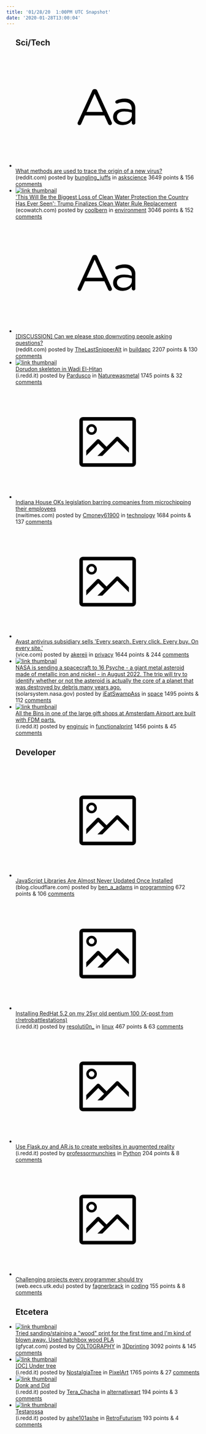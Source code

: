 ```yaml
---
title: '01/28/20  1:00PM UTC Snapshot'
date: '2020-01-28T13:00:04'
---
```

<ul>
<h2>Sci/Tech</h2>

<li><a href='https://www.reddit.com/r/askscience/comments/eunx9o/what_methods_are_used_to_trace_the_origin_of_a/'><svg version='1.1' viewBox='-34 -12 104 64' preserveAspectRatio='xMidYMid slice' xmlns='http://www.w3.org/2000/svg' xmlns:xlink='http://www.w3.org/1999/xlink'>
    <title>text link thumbnail</title>
    <path d='M12.19,8.84a1.45,1.45,0,0,0-1.4-1h-.12a1.46,1.46,0,0,0-1.42,1L1.14,26.56a1.29,1.29,0,0,0-.14.59,1,1,0,0,0,1,1,1.12,1.12,0,0,0,1.08-.77l2.08-4.65h11l2.08,4.59a1.24,1.24,0,0,0,1.12.83,1.08,1.08,0,0,0,1.08-1.08,1.64,1.64,0,0,0-.14-.57ZM6.08,20.71l4.59-10.22,4.6,10.22Z'>
    </path>
    <path d='M32.24,14.78A6.35,6.35,0,0,0,27.6,13.2a11.36,11.36,0,0,0-4.7,1,1,1,0,0,0-.58.89,1,1,0,0,0,.94.92,1.23,1.23,0,0,0,.39-.08,8.87,8.87,0,0,1,3.72-.81c2.7,0,4.28,1.33,4.28,3.92v.5a15.29,15.29,0,0,0-4.42-.61c-3.64,0-6.14,1.61-6.14,4.64v.05c0,2.95,2.7,4.48,5.37,4.48a6.29,6.29,0,0,0,5.19-2.48V26.9a1,1,0,0,0,1,1,1,1,0,0,0,1-1.06V19A5.71,5.71,0,0,0,32.24,14.78Zm-.56,7.7c0,2.28-2.17,3.89-4.81,3.89-1.94,0-3.61-1.06-3.61-2.86v-.06c0-1.8,1.5-3,4.2-3a15.2,15.2,0,0,1,4.22.61Z'>
    </path>
    </svg></a><div><div class='linkTitle'><a href='https://www.reddit.com/r/askscience/comments/eunx9o/what_methods_are_used_to_trace_the_origin_of_a/'>What methods are used to trace the origin of a new virus?</a></div>(reddit.com) posted by <a href='https://www.reddit.com/user/bungling_juffs'>bungling_juffs</a> in <a href='https://www.reddit.com/r/askscience'>askscience</a> 3649 points & 156 <a href='https://www.reddit.com/r/askscience/comments/eunx9o/what_methods_are_used_to_trace_the_origin_of_a/'>comments</a></div></li>

<li><a href='https://www.ecowatch.com/trump-clean-water-protection-2644896051.html?rebelltitem=3#rebelltitem3'><img src='https://b.thumbs.redditmedia.com/07Sgx8n0FqHh6C_tgCqPrAtWQ1UIfCsKiV_N_uo5lUY.jpg' alt='link thumbnail'></a><div><div class='linkTitle'><a href='https://www.ecowatch.com/trump-clean-water-protection-2644896051.html?rebelltitem=3#rebelltitem3'>'This Will Be the Biggest Loss of Clean Water Protection the Country Has Ever Seen': Trump Finalizes Clean Water Rule Replacement</a></div>(ecowatch.com) posted by <a href='https://www.reddit.com/user/coolbern'>coolbern</a> in <a href='https://www.reddit.com/r/environment'>environment</a> 3046 points & 152 <a href='https://www.reddit.com/r/environment/comments/eupvv7/this_will_be_the_biggest_loss_of_clean_water/'>comments</a></div></li>

<li><a href='https://www.reddit.com/r/buildapc/comments/euy1bh/discussion_can_we_please_stop_downvoting_people/'><svg version='1.1' viewBox='-34 -12 104 64' preserveAspectRatio='xMidYMid slice' xmlns='http://www.w3.org/2000/svg' xmlns:xlink='http://www.w3.org/1999/xlink'>
    <title>text link thumbnail</title>
    <path d='M12.19,8.84a1.45,1.45,0,0,0-1.4-1h-.12a1.46,1.46,0,0,0-1.42,1L1.14,26.56a1.29,1.29,0,0,0-.14.59,1,1,0,0,0,1,1,1.12,1.12,0,0,0,1.08-.77l2.08-4.65h11l2.08,4.59a1.24,1.24,0,0,0,1.12.83,1.08,1.08,0,0,0,1.08-1.08,1.64,1.64,0,0,0-.14-.57ZM6.08,20.71l4.59-10.22,4.6,10.22Z'>
    </path>
    <path d='M32.24,14.78A6.35,6.35,0,0,0,27.6,13.2a11.36,11.36,0,0,0-4.7,1,1,1,0,0,0-.58.89,1,1,0,0,0,.94.92,1.23,1.23,0,0,0,.39-.08,8.87,8.87,0,0,1,3.72-.81c2.7,0,4.28,1.33,4.28,3.92v.5a15.29,15.29,0,0,0-4.42-.61c-3.64,0-6.14,1.61-6.14,4.64v.05c0,2.95,2.7,4.48,5.37,4.48a6.29,6.29,0,0,0,5.19-2.48V26.9a1,1,0,0,0,1,1,1,1,0,0,0,1-1.06V19A5.71,5.71,0,0,0,32.24,14.78Zm-.56,7.7c0,2.28-2.17,3.89-4.81,3.89-1.94,0-3.61-1.06-3.61-2.86v-.06c0-1.8,1.5-3,4.2-3a15.2,15.2,0,0,1,4.22.61Z'>
    </path>
    </svg></a><div><div class='linkTitle'><a href='https://www.reddit.com/r/buildapc/comments/euy1bh/discussion_can_we_please_stop_downvoting_people/'>[DISCUSSION] Can we please stop downvoting people asking questions?</a></div>(reddit.com) posted by <a href='https://www.reddit.com/user/TheLastSnipperAlt'>TheLastSnipperAlt</a> in <a href='https://www.reddit.com/r/buildapc'>buildapc</a> 2207 points & 130 <a href='https://www.reddit.com/r/buildapc/comments/euy1bh/discussion_can_we_please_stop_downvoting_people/'>comments</a></div></li>

<li><a href='https://i.redd.it/fzdwbtxd7gd41.jpg'><img src='https://a.thumbs.redditmedia.com/tos4lS5lDT6ASi-JjlSk8zOtjG3nC5avb3etFPliER8.jpg' alt='link thumbnail'></a><div><div class='linkTitle'><a href='https://i.redd.it/fzdwbtxd7gd41.jpg'>Dorudon skeleton in Wadi El-Hitan</a></div>(i.redd.it) posted by <a href='https://www.reddit.com/user/Pardusco'>Pardusco</a> in <a href='https://www.reddit.com/r/Naturewasmetal'>Naturewasmetal</a> 1745 points & 32 <a href='https://www.reddit.com/r/Naturewasmetal/comments/ev0mpx/dorudon_skeleton_in_wadi_elhitan/'>comments</a></div></li>

<li><a href='https://www.nwitimes.com/news/local/govt-and-politics/house-oks-legislation-barring-companies-from-microchipping-their-employees/article_6ac2d287-cfd3-52a5-9714-fda79e81497d.html'><svg version='1.1' viewBox='-34 -14 104 64' preserveAspectRatio='xMidYMid meet' xmlns='http://www.w3.org/2000/svg' xmlns:xlink='http://www.w3.org/1999/xlink'>
    <title>link thumbnail</title>
    <path d='M32,4H4A2,2,0,0,0,2,6V30a2,2,0,0,0,2,2H32a2,2,0,0,0,2-2V6A2,2,0,0,0,32,4ZM4,30V6H32V30Z'></path>
    <path d='M8.92,14a3,3,0,1,0-3-3A3,3,0,0,0,8.92,14Zm0-4.6A1.6,1.6,0,1,1,7.33,11,1.6,1.6,0,0,1,8.92,9.41Z'></path>
    <path d='M22.78,15.37l-5.4,5.4-4-4a1,1,0,0,0-1.41,0L5.92,22.9v2.83l6.79-6.79L16,22.18l-3.75,3.75H15l8.45-8.45L30,24V21.18l-5.81-5.81A1,1,0,0,0,22.78,15.37Z'></path>
    </svg></a><div><div class='linkTitle'><a href='https://www.nwitimes.com/news/local/govt-and-politics/house-oks-legislation-barring-companies-from-microchipping-their-employees/article_6ac2d287-cfd3-52a5-9714-fda79e81497d.html'>Indiana House OKs legislation barring companies from microchipping their employees</a></div>(nwitimes.com) posted by <a href='https://www.reddit.com/user/Cmoney61900'>Cmoney61900</a> in <a href='https://www.reddit.com/r/technology'>technology</a> 1684 points & 137 <a href='https://www.reddit.com/r/technology/comments/ev1kyl/indiana_house_oks_legislation_barring_companies/'>comments</a></div></li>

<li><a href='https://www.vice.com/en_us/article/qjdkq7/avast-antivirus-sells-user-browsing-data-investigation'><svg version='1.1' viewBox='-34 -14 104 64' preserveAspectRatio='xMidYMid meet' xmlns='http://www.w3.org/2000/svg' xmlns:xlink='http://www.w3.org/1999/xlink'>
    <title>link thumbnail</title>
    <path d='M32,4H4A2,2,0,0,0,2,6V30a2,2,0,0,0,2,2H32a2,2,0,0,0,2-2V6A2,2,0,0,0,32,4ZM4,30V6H32V30Z'></path>
    <path d='M8.92,14a3,3,0,1,0-3-3A3,3,0,0,0,8.92,14Zm0-4.6A1.6,1.6,0,1,1,7.33,11,1.6,1.6,0,0,1,8.92,9.41Z'></path>
    <path d='M22.78,15.37l-5.4,5.4-4-4a1,1,0,0,0-1.41,0L5.92,22.9v2.83l6.79-6.79L16,22.18l-3.75,3.75H15l8.45-8.45L30,24V21.18l-5.81-5.81A1,1,0,0,0,22.78,15.37Z'></path>
    </svg></a><div><div class='linkTitle'><a href='https://www.vice.com/en_us/article/qjdkq7/avast-antivirus-sells-user-browsing-data-investigation'>Avast antivirus subsidiary sells 'Every search. Every click. Every buy. On every site.'</a></div>(vice.com) posted by <a href='https://www.reddit.com/user/akereii'>akereii</a> in <a href='https://www.reddit.com/r/privacy'>privacy</a> 1644 points & 244 <a href='https://www.reddit.com/r/privacy/comments/euptkd/avast_antivirus_subsidiary_sells_every_search/'>comments</a></div></li>

<li><a href='https://solarsystem.nasa.gov/asteroids-comets-and-meteors/asteroids/16-psyche/in-depth/'><img src='https://b.thumbs.redditmedia.com/pPRGZle42kq-CJBcSwNN0MXu7G_MkicyUrsazMk6MzY.jpg' alt='link thumbnail'></a><div><div class='linkTitle'><a href='https://solarsystem.nasa.gov/asteroids-comets-and-meteors/asteroids/16-psyche/in-depth/'>NASA is sending a spacecraft to 16 Psyche - a giant metal asteroid made of metallic iron and nickel - in August 2022. The trip will try to identify whether or not the asteroid is actually the core of a planet that was destroyed by debris many years ago.</a></div>(solarsystem.nasa.gov) posted by <a href='https://www.reddit.com/user/iEatSwampAss'>iEatSwampAss</a> in <a href='https://www.reddit.com/r/space'>space</a> 1495 points & 112 <a href='https://www.reddit.com/r/space/comments/euwsqy/nasa_is_sending_a_spacecraft_to_16_psyche_a_giant/'>comments</a></div></li>

<li><a href='https://i.redd.it/qbgr83djldd41.jpg'><img src='https://b.thumbs.redditmedia.com/AbfLAa3ZjCLk0l_JaxbeGRleyIhBOvzpz8XMjHcyV5c.jpg' alt='link thumbnail'></a><div><div class='linkTitle'><a href='https://i.redd.it/qbgr83djldd41.jpg'>All the Bins in one of the large gift shops at Amsterdam Airport are built with FDM parts.</a></div>(i.redd.it) posted by <a href='https://www.reddit.com/user/enginuic'>enginuic</a> in <a href='https://www.reddit.com/r/functionalprint'>functionalprint</a> 1456 points & 45 <a href='https://www.reddit.com/r/functionalprint/comments/eut9qr/all_the_bins_in_one_of_the_large_gift_shops_at/'>comments</a></div></li>

<h2>Developer</h2>

<li><a href='https://blog.cloudflare.com/javascript-libraries-are-almost-never-updated/'><svg version='1.1' viewBox='-34 -14 104 64' preserveAspectRatio='xMidYMid meet' xmlns='http://www.w3.org/2000/svg' xmlns:xlink='http://www.w3.org/1999/xlink'>
    <title>link thumbnail</title>
    <path d='M32,4H4A2,2,0,0,0,2,6V30a2,2,0,0,0,2,2H32a2,2,0,0,0,2-2V6A2,2,0,0,0,32,4ZM4,30V6H32V30Z'></path>
    <path d='M8.92,14a3,3,0,1,0-3-3A3,3,0,0,0,8.92,14Zm0-4.6A1.6,1.6,0,1,1,7.33,11,1.6,1.6,0,0,1,8.92,9.41Z'></path>
    <path d='M22.78,15.37l-5.4,5.4-4-4a1,1,0,0,0-1.41,0L5.92,22.9v2.83l6.79-6.79L16,22.18l-3.75,3.75H15l8.45-8.45L30,24V21.18l-5.81-5.81A1,1,0,0,0,22.78,15.37Z'></path>
    </svg></a><div><div class='linkTitle'><a href='https://blog.cloudflare.com/javascript-libraries-are-almost-never-updated/'>JavaScript Libraries Are Almost Never Updated Once Installed</a></div>(blog.cloudflare.com) posted by <a href='https://www.reddit.com/user/ben_a_adams'>ben_a_adams</a> in <a href='https://www.reddit.com/r/programming'>programming</a> 672 points & 106 <a href='https://www.reddit.com/r/programming/comments/euye41/javascript_libraries_are_almost_never_updated/'>comments</a></div></li>

<li><a href='https://i.redd.it/br366gvlnad41.jpg'><svg version='1.1' viewBox='-34 -14 104 64' preserveAspectRatio='xMidYMid meet' xmlns='http://www.w3.org/2000/svg' xmlns:xlink='http://www.w3.org/1999/xlink'>
    <title>link thumbnail</title>
    <path d='M32,4H4A2,2,0,0,0,2,6V30a2,2,0,0,0,2,2H32a2,2,0,0,0,2-2V6A2,2,0,0,0,32,4ZM4,30V6H32V30Z'></path>
    <path d='M8.92,14a3,3,0,1,0-3-3A3,3,0,0,0,8.92,14Zm0-4.6A1.6,1.6,0,1,1,7.33,11,1.6,1.6,0,0,1,8.92,9.41Z'></path>
    <path d='M22.78,15.37l-5.4,5.4-4-4a1,1,0,0,0-1.41,0L5.92,22.9v2.83l6.79-6.79L16,22.18l-3.75,3.75H15l8.45-8.45L30,24V21.18l-5.81-5.81A1,1,0,0,0,22.78,15.37Z'></path>
    </svg></a><div><div class='linkTitle'><a href='https://i.redd.it/br366gvlnad41.jpg'>Installing RedHat 5.2 on my 25yr old pentium 100 (X-post from r/retrobattlestations)</a></div>(i.redd.it) posted by <a href='https://www.reddit.com/user/resoluti0n_'>resoluti0n_</a> in <a href='https://www.reddit.com/r/linux'>linux</a> 467 points & 63 <a href='https://www.reddit.com/r/linux/comments/euz3fg/installing_redhat_52_on_my_25yr_old_pentium_100/'>comments</a></div></li>

<li><a href='https://i.redd.it/2931856y8dd41.gif'><svg version='1.1' viewBox='-34 -14 104 64' preserveAspectRatio='xMidYMid meet' xmlns='http://www.w3.org/2000/svg' xmlns:xlink='http://www.w3.org/1999/xlink'>
    <title>link thumbnail</title>
    <path d='M32,4H4A2,2,0,0,0,2,6V30a2,2,0,0,0,2,2H32a2,2,0,0,0,2-2V6A2,2,0,0,0,32,4ZM4,30V6H32V30Z'></path>
    <path d='M8.92,14a3,3,0,1,0-3-3A3,3,0,0,0,8.92,14Zm0-4.6A1.6,1.6,0,1,1,7.33,11,1.6,1.6,0,0,1,8.92,9.41Z'></path>
    <path d='M22.78,15.37l-5.4,5.4-4-4a1,1,0,0,0-1.41,0L5.92,22.9v2.83l6.79-6.79L16,22.18l-3.75,3.75H15l8.45-8.45L30,24V21.18l-5.81-5.81A1,1,0,0,0,22.78,15.37Z'></path>
    </svg></a><div><div class='linkTitle'><a href='https://i.redd.it/2931856y8dd41.gif'>Use Flask.py and AR.js to create websites in augmented reality</a></div>(i.redd.it) posted by <a href='https://www.reddit.com/user/professormunchies'>professormunchies</a> in <a href='https://www.reddit.com/r/Python'>Python</a> 204 points & 8 <a href='https://www.reddit.com/r/Python/comments/eus8u4/use_flaskpy_and_arjs_to_create_websites_in/'>comments</a></div></li>

<li><a href='http://web.eecs.utk.edu/~azh/blog/challengingprojects.html'><svg version='1.1' viewBox='-34 -14 104 64' preserveAspectRatio='xMidYMid meet' xmlns='http://www.w3.org/2000/svg' xmlns:xlink='http://www.w3.org/1999/xlink'>
    <title>link thumbnail</title>
    <path d='M32,4H4A2,2,0,0,0,2,6V30a2,2,0,0,0,2,2H32a2,2,0,0,0,2-2V6A2,2,0,0,0,32,4ZM4,30V6H32V30Z'></path>
    <path d='M8.92,14a3,3,0,1,0-3-3A3,3,0,0,0,8.92,14Zm0-4.6A1.6,1.6,0,1,1,7.33,11,1.6,1.6,0,0,1,8.92,9.41Z'></path>
    <path d='M22.78,15.37l-5.4,5.4-4-4a1,1,0,0,0-1.41,0L5.92,22.9v2.83l6.79-6.79L16,22.18l-3.75,3.75H15l8.45-8.45L30,24V21.18l-5.81-5.81A1,1,0,0,0,22.78,15.37Z'></path>
    </svg></a><div><div class='linkTitle'><a href='http://web.eecs.utk.edu/~azh/blog/challengingprojects.html'>Challenging projects every programmer should try</a></div>(web.eecs.utk.edu) posted by <a href='https://www.reddit.com/user/fagnerbrack'>fagnerbrack</a> in <a href='https://www.reddit.com/r/coding'>coding</a> 155 points & 8 <a href='https://www.reddit.com/r/coding/comments/euxxl6/challenging_projects_every_programmer_should_try/'>comments</a></div></li>

<h2>Etcetera</h2>

<li><a href='https://gfycat.com/ordinaryambitiousayeaye'><img src='https://b.thumbs.redditmedia.com/hyMwr6g2nh6O-5owy5Jcps3FzAaWh7id20FUIK6a_tw.jpg' alt='link thumbnail'></a><div><div class='linkTitle'><a href='https://gfycat.com/ordinaryambitiousayeaye'>Tried sanding/staining a "wood" print for the first time and I'm kind of blown away. Used hatchbox wood PLA</a></div>(gfycat.com) posted by <a href='https://www.reddit.com/user/C0LT0GRAPHY'>C0LT0GRAPHY</a> in <a href='https://www.reddit.com/r/3Dprinting'>3Dprinting</a> 3092 points & 145 <a href='https://www.reddit.com/r/3Dprinting/comments/euuknu/tried_sandingstaining_a_wood_print_for_the_first/'>comments</a></div></li>

<li><a href='https://i.redd.it/ailftxk03ed41.png'><img src='https://a.thumbs.redditmedia.com/Jm-qvD4m06AmdWwi3gupD4U1ejHvDFCXfSALFdWETM0.jpg' alt='link thumbnail'></a><div><div class='linkTitle'><a href='https://i.redd.it/ailftxk03ed41.png'>[OC] Under tree</a></div>(i.redd.it) posted by <a href='https://www.reddit.com/user/NostalgiaTree'>NostalgiaTree</a> in <a href='https://www.reddit.com/r/PixelArt'>PixelArt</a> 1765 points & 27 <a href='https://www.reddit.com/r/PixelArt/comments/euusk1/oc_under_tree/'>comments</a></div></li>

<li><a href='https://i.redd.it/wo9fue2stfd41.png'><img src='https://b.thumbs.redditmedia.com/g_oswQIfpFdw0FjLaJzwBLvowGSf16Sa2CdIhMRoqps.jpg' alt='link thumbnail'></a><div><div class='linkTitle'><a href='https://i.redd.it/wo9fue2stfd41.png'>Donk and Did</a></div>(i.redd.it) posted by <a href='https://www.reddit.com/user/Tera_Chacha'>Tera_Chacha</a> in <a href='https://www.reddit.com/r/alternativeart'>alternativeart</a> 194 points & 3 <a href='https://www.reddit.com/r/alternativeart/comments/euzq93/donk_and_did/'>comments</a></div></li>

<li><a href='https://i.redd.it/1h4pa2so7cd41.jpg'><img src='https://b.thumbs.redditmedia.com/wMgpMZA2vOJWpXLPjDCOtFLGllq92p_2UeQEaQXZ-Rg.jpg' alt='link thumbnail'></a><div><div class='linkTitle'><a href='https://i.redd.it/1h4pa2so7cd41.jpg'>Testarossa</a></div>(i.redd.it) posted by <a href='https://www.reddit.com/user/ashe101ashe'>ashe101ashe</a> in <a href='https://www.reddit.com/r/RetroFuturism'>RetroFuturism</a> 193 points & 4 <a href='https://www.reddit.com/r/RetroFuturism/comments/eursuy/testarossa/'>comments</a></div></li>

</ul>
